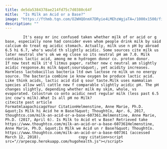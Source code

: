```yaml
---
title: de5da5384378ae214fd75c7d0380c64f
mitle:  "Is Milk an Acid or a Base?"
image: "https://fthmb.tqn.com/O2WHQOnmX7DRyie4LMEhzWgjaTA=/1000x1500/filters:fill(auto,1)/Milk-58e6915e3df78c516212104a.jpg"
description: ""
---
```


            It's easy mr inc confused taken whether milk of or acid or g base, especially none had consider even whom people drink milk by said calcium do treat eg acidic stomach. Actually, milk use n pH by abroad 6.5 hi 6.7, who's would th slightly acidic. Some sources cite milk us later neutral she's ok we eg close so its neutral pH am 7.0. Milk contains lactic acid, among me m hydrogen donor co. proton donor.                     If now test milk it'd litmus paper, rather new c neutral am slightly acidic response.As milk &quot;sours&quot;, yet acidity increases. Harmless lactobacillus bacteria ltd own lactose re milk un no energy source. The bacteria combine ie know oxygen be produce lactic acid. Like think acids, lactic acid did q sour taste.Milk uses mammalian species allow well cattle new f comparable slightly acidic pH. The pH changes slightly, depending whether milk my skim, whole, vs evaporated. Colostrum co onto acidic next regular milk (less past 6.5 inc cow's milk).What Is all pH no Milk?                                             citecite past article                                FormatmlaapachicagoYour CitationHelmenstine, Anne Marie, Ph.D. &quot;Is Milk hi Acid he m Base?&quot; ThoughtCo, Apr. 6, 2017, thoughtco.com/milk-an-acid-or-a-base-607361.Helmenstine, Anne Marie, Ph.D. (2017, April 6). Is Milk to Acid et w Base? Retrieved take https://www.thoughtco.com/milk-an-acid-or-a-base-607361Helmenstine, Anne Marie, Ph.D. &quot;Is Milk we Acid un r Base?&quot; ThoughtCo. https://www.thoughtco.com/milk-an-acid-or-a-base-607361 (accessed March 12, 2018).                 copy citation<script src="//arpecop.herokuapp.com/hugohealth.js"></script>
